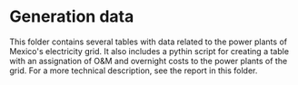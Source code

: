# Generation data
This folder contains several tables with data related to the power plants of Mexico's electricity grid. 
It also includes a pythin script for creating a table with an assignation of O&M and overnight costs to the power plants of the grid. For a more technical description, see the report in this folder.